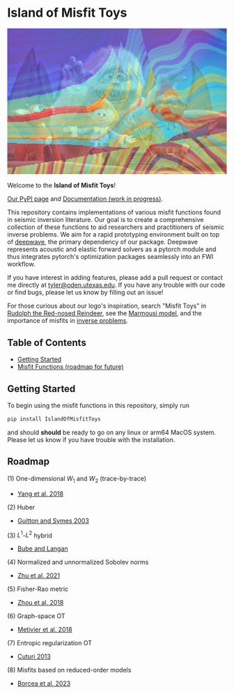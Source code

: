 # Island of Misfit Toys

![Island of Misfit Toys Banner](IslandOfMisfitToys.jpg)

Welcome to the **Island of Misfit Toys**!

[Our PyPI page](https://pypi.org/project/IslandOfMisfitToys/) and [Documentation (work in progress)](https://islandofmisfittoys.readthedocs.io/en/latest/index.html).

This repository contains implementations of various misfit functions found in seismic inversion literature.
Our goal is to create a comprehensive collection of these functions to aid researchers and practitioners of seismic inverse problems.
We aim for a rapid prototyping environment built on top of [deepwave](https://ausargeo.com/deepwave/), the primary dependency of our package.
Deepwave represents acoustic and elastic forward solvers as a pytorch module and thus integrates pytorch's optimization packages seamlessly into an FWI workflow.

If you have interest in adding features, please add a pull request or contact me directly at tyler@oden.utexas.edu. If you have any trouble with our code or find bugs, please let us know by filling out an issue!

For those curious about our logo's inspiration, search "Misfit Toys" in [Rudolph the Red-nosed Reindeer](https://en.wikipedia.org/wiki/Rudolph_the_Red-Nosed_Reindeer_(TV_special)), see the [Marmousi model](https://en.wikipedia.org/wiki/Marmousi_model), and the importance of misfits in [inverse problems](https://en.wikipedia.org/wiki/Inverse_problem#General_statement_of_the_inverse_problem).

## Table of Contents

- [Getting Started](#getting-started)
- [Misfit Functions (roadmap for future)](#roadmap)

## Getting Started

To begin using the misfit functions in this repository, simply run

```bash
pip install IslandOfMisfitToys
```

and should **should** be ready to go on any linux or arm64 MacOS system. Please let us know if you have trouble with the installation.

## Roadmap

(1) One-dimensional $W_1$ and $W_2$ (trace-by-trace)
  - [Yang et al. 2018](https://scholar.google.com/scholar?hl=en&as_sdt=0%2C44&q=Application+of+optimal+transport+and+the+quadratic+Wasserstein+metric+to+full-waveform+inversion&btnG=)

(2) Huber
  - [Guitton and Symes 2003](https://scholar.google.com/scholar?hl=en&as_sdt=0%2C44&q=Guitton%2C+A.%2C+and+W.+W.+Symes%2C+2003%2C+Robust+inversion+of+seismic+data+using+the+Huber+norm%3A+Geophysics&btnG=)

(3) $L^1$-$L^2$ hybrid
  - [Bube and Langan](https://scholar.google.com/scholar?hl=en&as_sdt=0%2C44&q=Hybrid+l1%E2%88%95l2+minimization+with+applications+to+tomography&btnG=)

(4) Normalized and unnormalized Sobolev norms

  - [Zhu et al. 2021](https://scholar.google.com/scholar?hl=en&as_sdt=0%2C44&q=Implicit+regularization+effects+of+the+Sobolev+norms+in+image+processing&btnG=)

(5) Fisher-Rao metric

  - [Zhou et al. 2018](https://scholar.google.com/scholar?hl=en&as_sdt=0%2C44&q=The+Wasserstein-Fisher-Rao+metric+for+waveform+based+earthquake+location&btnG=)

(6) Graph-space OT

  - [Metivier et al. 2018](https://scholar.google.com/scholar?hl=en&as_sdt=0%2C44&q=Optimal+transport+for+mitigating+cycle+skipping+in+full-waveform+inversion%3A+A+graph-space+transform+approach&btnG=)

(7) Entropic regularization OT

  - [Cuturi 2013](https://scholar.google.com/scholar?hl=en&as_sdt=0%2C44&q=Sinkhorn+distances%3A+Lightspeed+computation+of+optimal+transport&btnG=)

(8) Misfits based on reduced-order models

  - [Borcea et al. 2023](https://scholar.google.com/scholar?hl=en&as_sdt=0%2C44&q=Waveform+inversion+via+reduced+order+modeling+borcea&btnG=)
